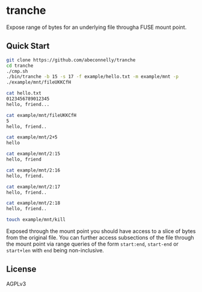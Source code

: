 tranche
===

Expose range of bytes for an underlying file througha FUSE mount point.

Quick Start
---

```bash
git clone https://github.com/abeconnelly/tranche
cd tranche
./cmp.sh
./bin/tranche -b 15 -s 17 -f example/hello.txt -m example/mnt -p
./example/mnt/fileUKKCfH
```

```bash
cat hello.txt
0123456789012345
hello, friend...

cat example/mnt/fileUKKCfH
5
hello, friend..

cat example/mnt/2+5
hello

cat example/mnt/2:15
hello, friend

cat example/mnt/2:16
hello, friend.

cat example/mnt/2:17
hello, friend..

cat example/mnt/2:18
hello, friend..

touch example/mnt/kill
```

Exposed through the mount point you should have access to a slice of bytes
from the original file.  You can further access subsections of the file through
the mount point via range queries of the form `start:end`, `start-end` or `start+len`
with `end` being non-inclusive.

License
---

AGPLv3
